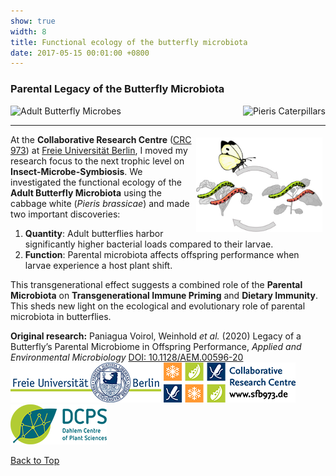 ```yaml
---
show: true
width: 8
title: Functional ecology of the butterfly microbiota
date: 2017-05-15 00:01:00 +0800
---
```

<div class="p-4">
     <h3 id="Parental-Legacy">Parental Legacy of the Butterfly Microbiota</h3>
      <div style="display: flex; flex-wrap: wrap; justify-content: space-between; gap: 1px;">
     <img data-src="{{ 'assets/images/photos/IMG_2685m.jpg' | relative_url }}" alt="Adult Butterfly Microbes"  class="lazy rounded frame-img" 
          src="{{ '/assets/images/empty_300x200.png' | relative_url }}" data-toggle="tooltip" data-placement="top" title="Adult Butterfly Microbes">
     <img data-src="{{ 'assets/images/photos/IMG_2631_m.jpg' | relative_url }}" alt="Pieris Caterpillars" class="lazy rounded frame-img" 
          src="{{ '/assets/images/empty_300x200.png' | relative_url }}" data-toggle="tooltip" data-placement="top" title="Pieris Caterpillar Offspring">
             </div>
     <hr />
 <img src="assets/images/photos/diet_shift.jpg" 
         alt="Diet Shift" 
         class="lazy rounded" 
         style="float: right; width: 40%; height: auto; margin: 5px;"
        data-toggle="tooltip" data-placement="top" title="Diet Shift Experiment">   
<p>
At the <b>Collaborative Research Centre</b> (<a href="https://www.sfb973.de/" class="external" target="_blank" rel="noopener noreferrer">CRC 973</a>) at <a href="https://www.bcp.fu-berlin.de/en/biologie/arbeitsgruppen/zoologie/ag_hilker/" class="external" target="_blank" rel="noopener noreferrer">Freie Universität Berlin</a>, I moved my research focus to the next trophic level on <strong>Insect-Microbe-Symbiosis</strong>. We investigated the functional ecology of the <b>Adult Butterfly Microbiota</b> using the cabbage white (<i>Pieris brassicae</i>) and made two important discoveries: 
<ol>
    <li><strong>Quantity</strong>: Adult butterflies harbor significantly higher bacterial loads compared to their larvae.</li>
    <li><strong>Function</strong>: Parental microbiota affects offspring performance when larvae experience a host plant shift.
</li>
    </ol>
This transgenerational effect suggests a combined role of the <strong>Parental Microbiota</strong> on <strong>Transgenerational Immune Priming</strong> and <strong>Dietary Immunity</strong>. This sheds new light on the ecological and evolutionary role of parental microbiota in butterflies.    
</p>
      
 <div class="card bg-light mb-3">
 <div class="card-header">
<strong>Original research:</strong>
Paniagua Voirol, Weinhold <i>et al.</i> (2020) Legacy of a Butterfly’s Parental Microbiome in Offspring Performance, <i>Applied and Environmental Microbiology</i> <a href="https://doi.org/10.1128/AEM.00596-20" class="external" target="_blank" rel="noopener noreferrer">DOI: 10.1128/AEM.00596-20</a> <br> 
  <div style="display: flex; flex-direction: column; gap: 5px;">
    <div style="display: flex; gap: 10px; align-items: center;">
        <span class="__dimensions_badge_embed__" 
              data-doi="10.1128/AEM.00596-20" 
              data-style="small_rectangle">
        </span>
        <div class='altmetric-embed' 
             data-badge-popover='bottom' 
             data-doi='10.1128/AEM.00596-20'>
        </div>
        <a href="https://plu.mx/plum/a/?doi=10.1128/AEM.00596-20" 
           class="plumx-plum-print-popup" 
           data-popup="bottom" 
           data-theme="liberty" 
           data-badge="false" 
           data-size="small">
        </a>
    </div>
</div>
  </div> </div>
     <img src="/assets/logo/logo64_FU.png" alt="Image 3" class="img-fluid logo-img">
     <img src="/assets/logo/logo64_CRC973.png" alt="Image 3" class="img-fluid logo-img"> 
     <img src="/assets/logo/logo64_DCPS.png" alt="Image 1" class="img-fluid logo-img">
     <p><a href="#top">Back to Top <i class="fas fa-angle-double-up"></i></a></p>
</div>
